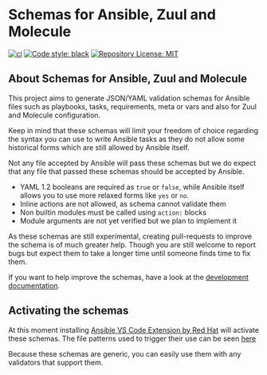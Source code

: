 # Schemas for Ansible, Zuul and Molecule

[![ci](https://github.com/ansible-community/schemas/actions/workflows/npm.yml/badge.svg)](https://github.com/ansible-community/schemas/actions/workflows/npm.yml)
[![Code style: black](https://img.shields.io/badge/code%20style-black-000000.svg)](https://github.com/psf/black)
[![Repository License: MIT](https://img.shields.io/badge/license-MIT-brightgreen.svg)](LICENSE)

## About Schemas for Ansible, Zuul and Molecule

This project aims to generate JSON/YAML validation schemas for Ansible
files such as playbooks, tasks, requirements, meta or vars and also for
Zuul and Molecule configuration.

Keep in mind that these schemas will limit your freedom of choice regarding
the syntax you can use to write Ansible tasks as they do not allow some
historical forms which are still allowed by Ansible itself.

Not any file accepted by Ansible will pass these schemas but we do expect
that any file that passed these schemas should be accepted by Ansible.

* YAML 1.2 booleans are required as `true` or `false`, while Ansible itself
  allows you to use more relaxed forms like `yes` or `no`.
* Inline actions are not allowed, as schema cannot validate them
* Non builtin modules must be called using `action:` blocks
* Module arguments are not yet verified but we plan to implement it

As these schemas are still experimental, creating pull-requests to improve the
schema is of much greater help. Though you are still welcome to report bugs
but expect them to take a longer time until someone finds time to fix them.

If you want to help improve the schemas, have a look at the [development
documentation](CONTRIBUTING.md).

## Activating the schemas

At this moment installing [Ansible VS Code Extension by Red Hat](https://marketplace.visualstudio.com/items?itemName=redhat.ansible)
will activate these schemas. The file patterns used to trigger their use can be seen
[here](https://github.com/ansible-community/vscode-ansible/blob/master/package.json#L44-L94)

Because these schemas are generic, you can easily use them with any validators
that support them.
